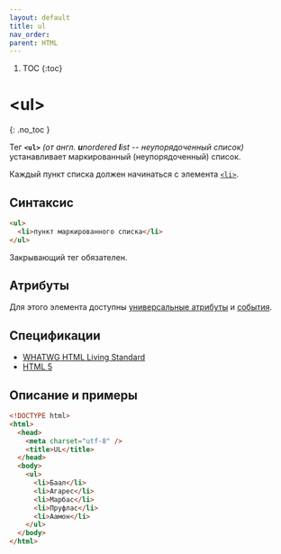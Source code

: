 ```yaml
---
layout: default
title: ul
nav_order:
parent: HTML
---
```


<!-- prettier-ignore-start -->
1. TOC
{:toc}

# &lt;ul&gt;
{: .no_toc }
<!-- prettier-ignore-end -->

Тег **`<ul>`** _(от англ. **u**nordered **l**ist -- неупорядоченный список)_ устанавливает маркированный (неупорядоченный) список.

Каждый пункт списка должен начинаться с элемента [`<li>`](/html/li/).

## Синтаксис

```html
<ul>
  <li>пункт маркированного списка</li>
</ul>
```

Закрывающий тег обязателен.

## Атрибуты

Для этого элемента доступны [универсальные атрибуты](/lib/uni-attr/) и [события](/lib/events/).

## Спецификации

- [WHATWG HTML Living Standard](https://html.spec.whatwg.org/multipage/semantics.html#the-ul-element)
- [HTML 5](http://www.w3.org/TR/html5/grouping-content.html#the-ul-element)

## Описание и примеры

```html
<!DOCTYPE html>
<html>
  <head>
    <meta charset="utf-8" />
    <title>UL</title>
  </head>
  <body>
    <ul>
      <li>Баал</li>
      <li>Агарес</li>
      <li>Марбас</li>
      <li>Пруфлас</li>
      <li>Аамон</li>
    </ul>
  </body>
</html>
```
